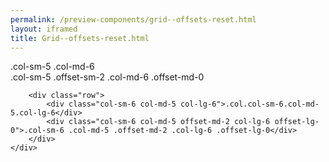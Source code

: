 ```yaml
--- 
permalink: /preview-components/grid--offsets-reset.html
layout: iframed 
title: Grid--offsets-reset.html
---
```

<div class="grid-example">
    <div class="container">
        <div class="row mb-2">
            <div class="col-sm-5 col-md-6">.col-sm-5 .col-md-6</div>
            <div class="col-sm-5 offset-sm-2 col-md-6 offset-md-0">.col-sm-5 .offset-sm-2 .col-md-6 .offset-md-0</div>
        </div>

        <div class="row">
            <div class="col-sm-6 col-md-5 col-lg-6">.col.col-sm-6.col-md-5.col-lg-6</div>
            <div class="col-sm-6 col-md-5 offset-md-2 col-lg-6 offset-lg-0">.col-sm-6 .col-md-5 .offset-md-2 .col-lg-6 .offset-lg-0</div>
        </div>
    </div>
</div>